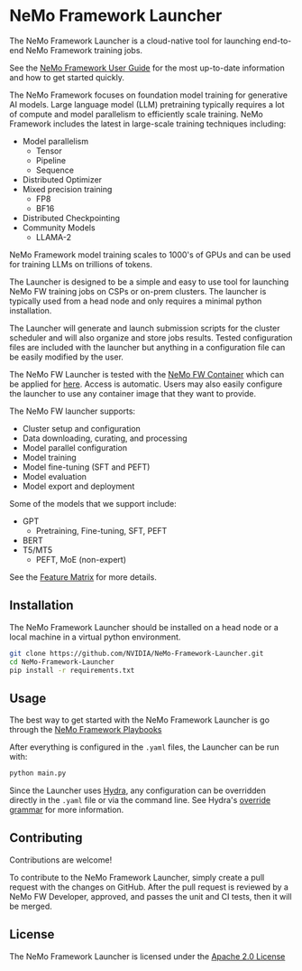 # NeMo Framework Launcher

The NeMo Framework Launcher is a cloud-native tool for launching end-to-end NeMo Framework training jobs.

See the [NeMo Framework User Guide](https://docs.nvidia.com/nemo-framework/user-guide/latest/index.html) for
the most up-to-date information and how to get started quickly.

The NeMo Framework focuses on foundation model training for generative AI models. 
Large language model (LLM) pretraining typically requires a lot of compute and model parallelism to efficiently scale training.
NeMo Framework includes the latest in large-scale training techniques including:

- Model parallelism
  * Tensor
  * Pipeline
  * Sequence
- Distributed Optimizer
- Mixed precision training
  * FP8
  * BF16
- Distributed Checkpointing
- Community Models
  * LLAMA-2

NeMo Framework model training scales to 1000's of GPUs and can be used for training LLMs on trillions of tokens.

The Launcher is designed to be a simple and easy to use tool for launching NeMo FW training jobs
on CSPs or on-prem clusters. The launcher is typically used from a head node and only requires
a minimal python installation.

The Launcher will generate and launch submission scripts for the cluster scheduler and will also organize 
and store jobs results. Tested configuration files are included with the launcher but anything
in a configuration file can be easily modified by the user.

The NeMo FW Launcher is tested with the [NeMo FW Container](https://registry.ngc.nvidia.com/orgs/ea-bignlp/teams/ga-participants/containers/nemofw-training) which can be applied for [here](https://developer.nvidia.com/nemo-framework).
Access is automatic. 
Users may also easily configure the launcher to use any container image that they want to provide.

The NeMo FW launcher supports:
- Cluster setup and configuration
- Data downloading, curating, and processing
- Model parallel configuration
- Model training
- Model fine-tuning (SFT and PEFT)
- Model evaluation
- Model export and deployment


Some of the models that we support include:
- GPT
  * Pretraining, Fine-tuning, SFT, PEFT
- BERT
- T5/MT5
  * PEFT, MoE (non-expert)

See the [Feature Matrix](https://docs.nvidia.com/nemo-framework/user-guide/latest/featurematrix.html#gpt-models) for more details.


## Installation

The NeMo Framework Launcher should be installed on a head node or a local machine in a virtual python environment.

```bash
git clone https://github.com/NVIDIA/NeMo-Framework-Launcher.git
cd NeMo-Framework-Launcher
pip install -r requirements.txt
```

## Usage

The best way to get started with the NeMo Framework Launcher is go through 
the [NeMo Framework Playbooks](https://docs.nvidia.com/nemo-framework/user-guide/latest/playbooks/index.html)

After everything is configured in the `.yaml` files, the Launcher can be run with:

```bash
python main.py
```

Since the Launcher uses [Hydra](https://hydra.cc/docs/intro/), 
any configuration can be overridden directly in the `.yaml` file or via the command line.
See Hydra's [override grammar](https://hydra.cc/docs/advanced/override_grammar/basic/) for more information. 

## Contributing

Contributions are welcome!

To contribute to the NeMo Framework Launcher, simply create a pull request with the changes on GitHub.
After the pull request is reviewed by a NeMo FW Developer, approved, and passes the unit and CI tests, 
then it will be merged.

## License

The NeMo Framework Launcher is licensed under the [Apache 2.0 License](https://github.com/NVIDIA/NeMo-Framework-Launcher/blob/master/LICENSE)
